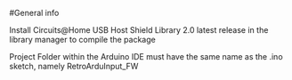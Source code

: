 #General info

Install Circuits@Home USB Host Shield Library 2.0 latest release in the library manager to compile the package

Project Folder within the Arduino IDE must have the same name as the .ino sketch, namely RetroArduInput_FW
